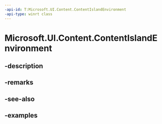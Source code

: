 ```yaml
---
-api-id: T:Microsoft.UI.Content.ContentIslandEnvironment
-api-type: winrt class
---
```


# Microsoft.UI.Content.ContentIslandEnvironment

<!--
public class ContentIslandEnvironment
-->


## -description

## -remarks

## -see-also

## -examples


